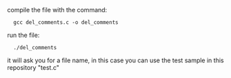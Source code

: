 compile the file with the command:
```
  gcc del_comments.c -o del_comments
```
  
run the file:
```
  ./del_comments
```
 
it will ask you for a file name, in this case you can use the test sample in this repository "test.c"

